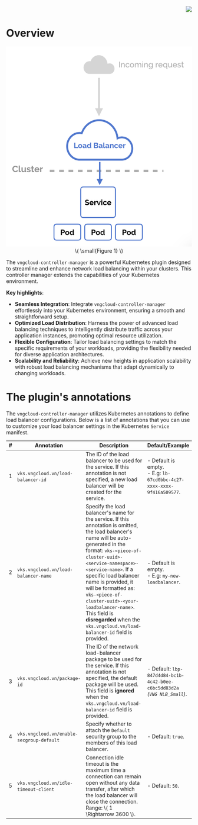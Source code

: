 <div style="float: right;"><img src="../../images/01.png" width="160px" /></div><br>


# Overview

<center>

  ![](./../../images/ccm/01.png)<br>
  \\( \small{Figure 1} \\)

</center>

The `vngcloud-controller-manager` is a powerful Kubernetes plugin designed to streamline and enhance network load balancing within your clusters. This controller manager extends the capabilities of your Kubernetes environment.

**Key highlights**:
  - **Seamless Integration**: Integrate `vngcloud-controller-manager` effortlessly into your Kubernetes environment, ensuring a smooth and straightforward setup.
  - **Optimized Load Distribution**: Harness the power of advanced load balancing techniques to intelligently distribute traffic across your application instances, promoting optimal resource utilization.
  - **Flexible Configuration**: Tailor load balancing settings to match the specific requirements of your workloads, providing the flexibility needed for diverse application architectures.
  - **Scalability and Reliability**: Achieve new heights in application scalability with robust load balancing mechanisms that adapt dynamically to changing workloads.

# The plugin's annotations
The `vngcloud-controller-manager` utilizes Kubernetes annotations to define load balancer configurations. Below is a list of annotations that you can use to customize your load balancer settings in the Kubernetes `Service` manifest.

|#|Annotation|Description|Default/Example|
|-|-|-|-|
|1|`vks.vngcloud.vn/load-balancer-id`|The ID of the load balancer to be used for the service. If this annotation is not specified, a new load balancer will be created for the service.|- Default is empty.<br>- E.g: `lb-67cd0bbc-4c27-xxxx-xxxx-9f416a509577`.|
|2|`vks.vngcloud.vn/load-balancer-name`|Specify the load balancer's name for the service. If this annotation is omitted, the load balancer's name will be auto-generated in the format: `vks-<piece-of-cluster-uuid>-<service-namespace>-<service-name>`. If a specific load balancer name is provided, it will be formatted as: `vks-<piece-of-cluster-uuid>-<your-loadbalancer-name>`. This field is **disregarded** when the `vks.vngcloud.vn/load-balancer-id` field is provided.|- Default is empty.<br>- E.g: `my-new-loadbalancer`.|
|3|`vks.vngcloud.vn/package-id`|The ID of the network load-balancer package to be used for the service. If this annotation is not specified, the default package will be used. This field is **ignored** when the `vks.vngcloud.vn/load-balancer-id` field is provided. |- Default: `lbp-847d4d84-bc1b-4c42-b0ee-c6bc5dd83d2a` _(`VNG NLB_Small`)_.|
|4|`vks.vngcloud.vn/enable-secgroup-default`|Specify whether to attach the `Default` security group to the members of this load balancer.|- Default: `true`.|
|5|`vks.vngcloud.vn/idle-timeout-client`|Connection idle timeout is the maximum time a connection can remain open without any data transfer, after which the load balancer will close the connection. Range:  \\( 1 \Rightarrow 3600 \\).|- Default: `50`.|
